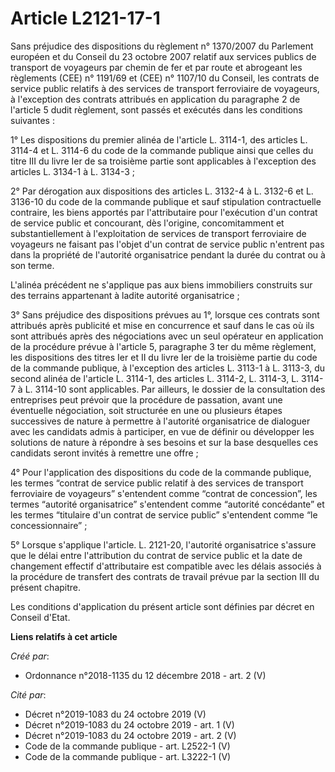 # Article L2121-17-1

Sans préjudice des dispositions du règlement n° 1370/2007 du Parlement européen et du Conseil du 23 octobre 2007 relatif aux
services publics de transport de voyageurs par chemin de fer et par route et abrogeant les règlements (CEE) n° 1191/69 et
(CEE) n° 1107/10 du Conseil, les contrats de service public relatifs à des services de transport ferroviaire de voyageurs, à
l'exception des contrats attribués en application du paragraphe 2 de l'article 5 dudit règlement, sont passés et exécutés
dans les conditions suivantes :

1° Les dispositions du premier alinéa de l'article L. 3114-1, des articles L. 3114-4 et L. 3114-6 du code de la commande
publique ainsi que celles du titre III du livre Ier de sa troisième partie sont applicables à l'exception des articles L.
3134-1 à L. 3134-3 ;

2° Par dérogation aux dispositions des articles L. 3132-4 à L. 3132-6 et L. 3136-10 du code de la commande publique et sauf
stipulation contractuelle contraire, les biens apportés par l'attributaire pour l'exécution d'un contrat de service public et
concourant, dès l'origine, concomitamment et substantiellement à l'exploitation de services de transport ferroviaire de
voyageurs ne faisant pas l'objet d'un contrat de service public n'entrent pas dans la propriété de l'autorité organisatrice
pendant la durée du contrat ou à son terme.

L'alinéa précédent ne s'applique pas aux biens immobiliers construits sur des terrains appartenant à ladite autorité
organisatrice ;

3° Sans préjudice des dispositions prévues au 1°, lorsque ces contrats sont attribués après publicité et mise en concurrence
et sauf dans le cas où ils sont attribués après des négociations avec un seul opérateur en application de la procédure prévue
à l'article 5, paragraphe 3 ter du même règlement, les dispositions des titres Ier et II du livre Ier de la troisième partie
du code de la commande publique, à l'exception des articles L. 3113-1 à L. 3113-3, du second alinéa de l'article L. 3114-1,
des articles L. 3114-2, L. 3114-3, L. 3114-7 à L. 3114-10 sont applicables. Par ailleurs, le dossier de la consultation des
entreprises peut prévoir que la procédure de passation, avant une éventuelle négociation, soit structurée en une ou plusieurs
étapes successives de nature à permettre à l'autorité organisatrice de dialoguer avec les candidats admis à participer, en
vue de définir ou développer les solutions de nature à répondre à ses besoins et sur la base desquelles ces candidats seront
invités à remettre une offre ;

4° Pour l'application des dispositions du code de la commande publique, les termes “contrat de service public relatif à des
services de transport ferroviaire de voyageurs” s'entendent comme “contrat de concession”, les termes “autorité
organisatrice” s'entendent comme “autorité concédante” et les termes “titulaire d'un contrat de service public” s'entendent
comme “le concessionnaire” ;

5° Lorsque s'applique l'article. L. 2121-20, l'autorité organisatrice s'assure que le délai entre l'attribution du contrat de
service public et la date de changement effectif d'attributaire est compatible avec les délais associés à la procédure de
transfert des contrats de travail prévue par la section III du présent chapitre.

Les conditions d'application du présent article sont définies par décret en Conseil d'Etat.

**Liens relatifs à cet article**

_Créé par_:

  - Ordonnance n°2018-1135 du 12 décembre 2018 - art. 2 (V)

_Cité par_:

  - Décret n°2019-1083 du 24 octobre 2019 (V)
  - Décret n°2019-1083 du 24 octobre 2019 - art. 1 (V)
  - Décret n°2019-1083 du 24 octobre 2019 - art. 2 (V)
  - Code de la commande publique - art. L2522-1 (V)
  - Code de la commande publique - art. L3222-1 (V)
